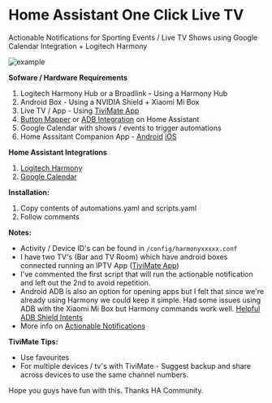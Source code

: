 # Home Assistant One Click Live TV


Actionable Notifications for Sporting Events / Live TV Shows using Google Calendar Integration + Logitech Harmony

![example](https://i.ibb.co/QrBLGVL/siaox-live-tv.jpg)


**Sofware / Hardware Requirements**

1. Logitech Harmony Hub or a Broadlink - Using a Harmony Hub
2. Android Box  -  Using a NVIDIA Shield + Xiaomi Mi Box
3. Live TV / App - Using [TiviMate App](https://play.google.com/store/apps/details?id=ar.tvplayer.tv&hl=en&gl=US)
4. [Button Mapper](https://play.google.com/store/apps/details?id=flar2.homebutton&hl=en&gl=US) or [ADB Integration](https://www.home-assistant.io/integrations/androidtv/) on Home Assistant
5. Google Calendar with shows / events to trigger automations
6. Home Asssitant Companion App -  [Android](https://play.google.com/store/apps/details?id=io.homeassistant.companion.android&hl=en&gl=US)    [iOS](https://apps.apple.com/us/app/home-assistant/id1099568401)


**Home Assistant Integrations**


1. [Logitech Harmony](https://www.home-assistant.io/integrations/harmony/)
2. [Google Calendar](https://www.home-assistant.io/integrations/calendar.google/)


**Installation:**
1. Copy contents of automations.yaml and scripts.yaml
2. Follow comments 


**Notes:**


- Activity / Device ID's can be found in `/config/harmonyxxxxx.conf`
- I have two TV's (Bar and TV Room) which have android boxes connected running an IPTV App ([TiviMate App](https://play.google.com/store/apps/details?id=ar.tvplayer.tv&hl=en&gl=US))
- I've commented the first script that will run the actionable notification and left out the 2nd to avoid repetition.
- Android ADB is also an option for opening apps but I felt that since we're already using Harmony we could keep it simple. Had some issues using ADB with the Xiaomi Mi Box but Harmony commands work well. [Helpful ADB Shield Intents](https://gist.github.com/mcfrojd/9e6875e1db5c089b1e3ddeb7dba0f304)
- More info on [Actionable Notifications](https://companion.home-assistant.io/docs/notifications/actionable-notifications/)


**TiviMate Tips:**


- Use favourites
- For multiple devices / tv's with TiviMate  - Suggest backup and share across devices to use the same channel numbers.
 

Hope you guys have fun with this.
Thanks HA Community.



